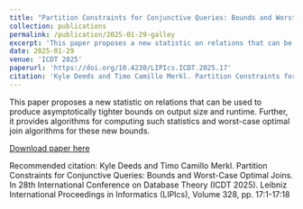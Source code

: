 ```yaml
---
title: "Partition Constraints for Conjunctive Queries: Bounds and Worst-Case Optimal Joins (Best Paper & Best Student Paper)"
collection: publications
permalink: /publication/2025-01-29-galley
excerpt: 'This paper proposes a new statistic on relations that can be used to produce asymptotically tighter bounds on output size and runtime.'
date: 2025-01-29
venue: 'ICDT 2025'
paperurl: 'https://doi.org/10.4230/LIPIcs.ICDT.2025.17'
citation: 'Kyle Deeds and Timo Camillo Merkl. Partition Constraints for Conjunctive Queries: Bounds and Worst-Case Optimal Joins. In 28th International Conference on Database Theory (ICDT 2025). Leibniz International Proceedings in Informatics (LIPIcs), Volume 328, pp. 17:1-17:18'
---
```

This paper proposes a new statistic on relations that can be used to produce asymptotically tighter bounds on output size and runtime. Further, it provides algorithms for computing such statistics and worst-case optimal join algorithms for these new bounds.

[Download paper here](https://doi.org/10.4230/LIPIcs.ICDT.2025.17)

Recommended citation: Kyle Deeds and Timo Camillo Merkl. Partition Constraints for Conjunctive Queries: Bounds and Worst-Case Optimal Joins. In 28th International Conference on Database Theory (ICDT 2025). Leibniz International Proceedings in Informatics (LIPIcs), Volume 328, pp. 17:1-17:18